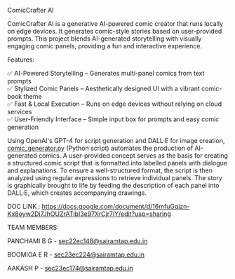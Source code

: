 ComicCrafter AI 

ComicCrafter AI is a generative AI-powered comic creator that runs locally on edge devices. It generates comic-style stories based on user-provided prompts. This project blends AI-generated storytelling with visually engaging comic panels, providing a fun and interactive experience.  

Features:

✅ AI-Powered Storytelling – Generates multi-panel comics from text prompts  
✅ Stylized Comic Panels – Aesthetically designed UI with a vibrant comic-book theme  
✅ Fast & Local Execution – Runs on edge devices without relying on cloud services  
✅ User-Friendly Interface – Simple input box for prompts and easy comic generation  

Using OpenAI's GPT-4 for script generation and DALL·E for image creation, [comic_generator.py](comic_generator.py) (Python script) automates the production of AI-generated comics.  A user-provided concept serves as the basis for creating a structured comic script that is formatted into labelled panels with dialogue and explanations.  To ensure a well-structured format, the script is then analyzed using regular expressions to retrieve individual panels.  The story is graphically brought to life by feeding the description of each panel into DALL·E, which creates accompanying drawings.


DOC LINK : https://docs.google.com/document/d/16mfuGqjzn-Kx8oyw2Di7JhOUZrATibI3e97XrCjr7iY/edit?usp=sharing

TEAM MEMBERS:

PANCHAMI B G - sec22ec148@sairamtap.edu.in

BOOMIGA E R - sec23ec224@sairamtap.edu.in

AAKASH P - sec23ec174@sairamtap.edu.in

